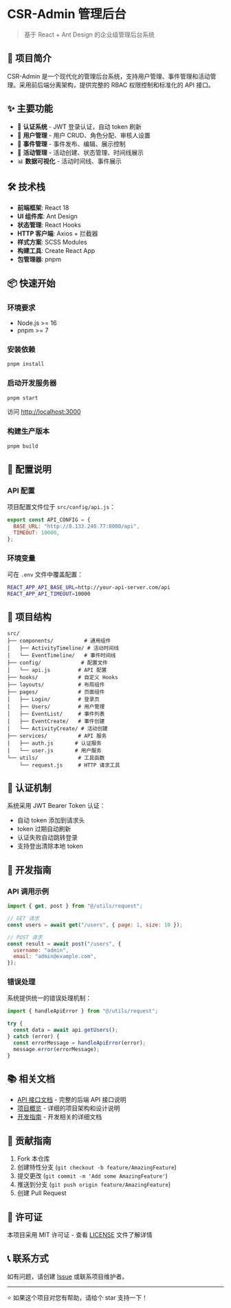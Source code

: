 # CSR-Admin 管理后台

> 基于 React + Ant Design 的企业级管理后台系统

## 🚀 项目简介

CSR-Admin 是一个现代化的管理后台系统，支持用户管理、事件管理和活动管理。采用前后端分离架构，提供完整的 RBAC 权限控制和标准化的 API 接口。

## ✨ 主要功能

- 🔐 **认证系统** - JWT 登录认证，自动 token 刷新
- 👥 **用户管理** - 用户 CRUD、角色分配、审核人设置
- 📅 **事件管理** - 事件发布、编辑、展示控制
- 🎯 **活动管理** - 活动创建、状态管理、时间线展示
- 📊 **数据可视化** - 活动时间线、事件展示

## 🛠️ 技术栈

- **前端框架**: React 18
- **UI 组件库**: Ant Design
- **状态管理**: React Hooks
- **HTTP 客户端**: Axios + 拦截器
- **样式方案**: SCSS Modules
- **构建工具**: Create React App
- **包管理器**: pnpm

## 📦 快速开始

### 环境要求

- Node.js >= 16
- pnpm >= 7

### 安装依赖

```bash
pnpm install
```

### 启动开发服务器

```bash
pnpm start
```

访问 [http://localhost:3000](http://localhost:3000)

### 构建生产版本

```bash
pnpm build
```

## 🔧 配置说明

### API 配置

项目配置文件位于 `src/config/api.js`：

```javascript
export const API_CONFIG = {
  BASE_URL: "http://8.133.240.77:8080/api",
  TIMEOUT: 10000,
};
```

### 环境变量

可在 `.env` 文件中覆盖配置：

```bash
REACT_APP_API_BASE_URL=http://your-api-server.com/api
REACT_APP_API_TIMEOUT=10000
```

## 📁 项目结构

```
src/
├── components/          # 通用组件
│   ├── ActivityTimeline/ # 活动时间线
│   └── EventTimeline/   # 事件时间线
├── config/             # 配置文件
│   └── api.js         # API 配置
├── hooks/             # 自定义 Hooks
├── layouts/           # 布局组件
├── pages/             # 页面组件
│   ├── Login/         # 登录页
│   ├── Users/         # 用户管理
│   ├── EventList/     # 事件列表
│   ├── EventCreate/   # 事件创建
│   └── ActivityCreate/ # 活动创建
├── services/          # API 服务
│   ├── auth.js       # 认证服务
│   └── user.js       # 用户服务
└── utils/             # 工具函数
    └── request.js     # HTTP 请求工具
```

## 🔐 认证机制

系统采用 JWT Bearer Token 认证：

- 自动 token 添加到请求头
- token 过期自动刷新
- 认证失败自动跳转登录
- 支持登出清除本地 token

## 📖 开发指南

### API 调用示例

```javascript
import { get, post } from "@/utils/request";

// GET 请求
const users = await get("/users", { page: 1, size: 10 });

// POST 请求
const result = await post("/users", {
  username: "admin",
  email: "admin@example.com",
});
```

### 错误处理

系统提供统一的错误处理机制：

```javascript
import { handleApiError } from "@/utils/request";

try {
  const data = await api.getUsers();
} catch (error) {
  const errorMessage = handleApiError(error);
  message.error(errorMessage);
}
```

## 📚 相关文档

- [API 接口文档](./API_DOCS.md) - 完整的后端 API 接口说明
- [项目概览](./PROJECT_OVERVIEW.md) - 详细的项目架构和设计说明
- [开发指南](./docs/) - 开发相关的详细文档

## 🤝 贡献指南

1. Fork 本仓库
2. 创建特性分支 (`git checkout -b feature/AmazingFeature`)
3. 提交更改 (`git commit -m 'Add some AmazingFeature'`)
4. 推送到分支 (`git push origin feature/AmazingFeature`)
5. 创建 Pull Request

## 📄 许可证

本项目采用 MIT 许可证 - 查看 [LICENSE](LICENSE) 文件了解详情

## 📞 联系方式

如有问题，请创建 [Issue](../../issues) 或联系项目维护者。

---

⭐ 如果这个项目对您有帮助，请给个 star 支持一下！
